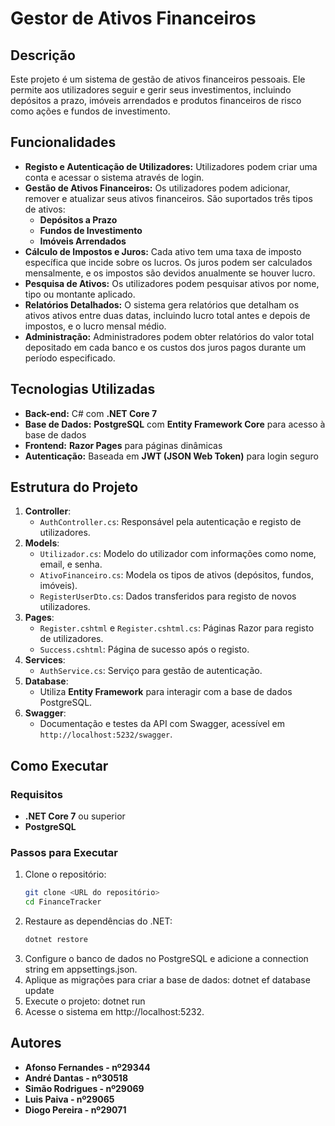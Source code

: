 # Gestor de Ativos Financeiros

## Descrição
Este projeto é um sistema de gestão de ativos financeiros pessoais. Ele permite aos utilizadores seguir e gerir seus investimentos, incluindo depósitos a prazo, imóveis arrendados e produtos financeiros de risco como ações e fundos de investimento.

## Funcionalidades
- **Registo e Autenticação de Utilizadores:** Utilizadores podem criar uma conta e acessar o sistema através de login.
- **Gestão de Ativos Financeiros:** Os utilizadores podem adicionar, remover e atualizar seus ativos financeiros. São suportados três tipos de ativos:
  - **Depósitos a Prazo**
  - **Fundos de Investimento**
  - **Imóveis Arrendados**
- **Cálculo de Impostos e Juros:** Cada ativo tem uma taxa de imposto específica que incide sobre os lucros. Os juros podem ser calculados mensalmente, e os impostos são devidos anualmente se houver lucro.
- **Pesquisa de Ativos:** Os utilizadores podem pesquisar ativos por nome, tipo ou montante aplicado.
- **Relatórios Detalhados:** O sistema gera relatórios que detalham os ativos ativos entre duas datas, incluindo lucro total antes e depois de impostos, e o lucro mensal médio.
- **Administração:** Administradores podem obter relatórios do valor total depositado em cada banco e os custos dos juros pagos durante um período especificado.

## Tecnologias Utilizadas
- **Back-end:** C# com **.NET Core 7**
- **Base de Dados:** **PostgreSQL** com **Entity Framework Core** para acesso à base de dados
- **Frontend:** **Razor Pages** para páginas dinâmicas
- **Autenticação:** Baseada em **JWT (JSON Web Token)** para login seguro

## Estrutura do Projeto
1. **Controller**:
   - `AuthController.cs`: Responsável pela autenticação e registo de utilizadores.
2. **Models**:
   - `Utilizador.cs`: Modelo do utilizador com informações como nome, email, e senha.
   - `AtivoFinanceiro.cs`: Modela os tipos de ativos (depósitos, fundos, imóveis).
   - `RegisterUserDto.cs`: Dados transferidos para registo de novos utilizadores.
3. **Pages**:
   - `Register.cshtml` e `Register.cshtml.cs`: Páginas Razor para registo de utilizadores.
   - `Success.cshtml`: Página de sucesso após o registo.
4. **Services**:
   - `AuthService.cs`: Serviço para gestão de autenticação.
5. **Database**:
   - Utiliza **Entity Framework** para interagir com a base de dados PostgreSQL.
6. **Swagger**:
   - Documentação e testes da API com Swagger, acessível em `http://localhost:5232/swagger`.

## Como Executar
### Requisitos
- **.NET Core 7** ou superior
- **PostgreSQL**
  
### Passos para Executar
1. Clone o repositório:
   ```bash
   git clone <URL do repositório>
   cd FinanceTracker
2. Restaure as dependências do .NET:
   ```bash
   dotnet restore
3. Configure o banco de dados no PostgreSQL e adicione a connection string em appsettings.json.
4. Aplique as migrações para criar a base de dados:
  dotnet ef database update
5. Execute o projeto: 
  dotnet run
6. Acesse o sistema em http://localhost:5232.

## Autores
- **Afonso Fernandes - nº29344**
- **André Dantas - nº30518**
- **Simão Rodrigues - nº29069**
- **Luis Paiva - nº29065**
- **Diogo Pereira - nº29071**